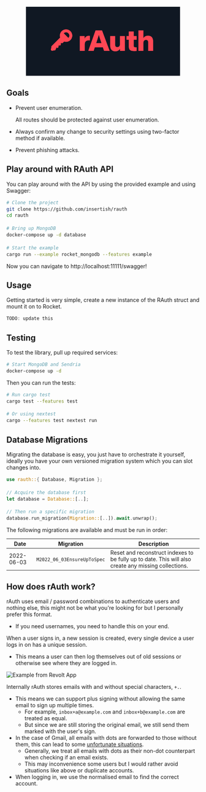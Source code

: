 <p align="center">
  <img src="banner.png" height="180px" />
</p>

## Goals

- Prevent user enumeration.

  All routes should be protected against user enumeration.

- Always confirm any change to security settings using two-factor method if available.
- Prevent phishing attacks.

## Play around with RAuth API

You can play around with the API by using the provided example and using Swagger:

```bash
# Clone the project
git clone https://github.com/insertish/rauth
cd rauth

# Bring up MongoDB
docker-compose up -d database

# Start the example
cargo run --example rocket_mongodb --features example
```

Now you can navigate to http://localhost:11111/swagger!

## Usage

Getting started is very simple, create a new instance of the RAuth struct and mount it on to Rocket.

```rust
TODO: update this
```

## Testing

To test the library, pull up required services:

```bash
# Start MongoDB and Sendria
docker-compose up -d
```

Then you can run the tests:

```bash
# Run cargo test
cargo test --features test

# Or using nextest
cargo --features test nextest run
```

## Database Migrations

Migrating the database is easy, you just have to orchestrate it yourself, ideally you have your own versioned migration system which you can slot changes into.

```rust
use rauth::{ Database, Migration };

// Acquire the database first
let database = Database::[..];

// Then run a specific migration
database.run_migration(Migration::[..]).await.unwrap();
```

The following migrations are available and must be run in order:

| Date       | Migration                   | Description                                                                                          |
| ---------- | --------------------------- | ---------------------------------------------------------------------------------------------------- |
| 2022-06-03 | `M2022_06_03EnsureUpToSpec` | Reset and reconstruct indexes to be fully up to date. This will also create any missing collections. |

## How does rAuth work?

rAuth uses email / password combinations to authenticate users and nothing else, this might not be what you're looking for but I personally prefer this format.

- If you need usernames, you need to handle this on your end.

When a user signs in, a new session is created, every single device a user logs in on has a unique session.

- This means a user can then log themselves out of old sessions or otherwise see where they are logged in.

![Example from Revolt App](https://img.insrt.uk/xexu7/daLinuSa38.png/raw)

Internally rAuth stores emails with and without special characters, `+.`.

- This means we can support plus signing without allowing the same email to sign up multiple times.
  - For example, `inbox+a@example.com` and `inbox+b@example.com` are treated as equal.
  - But since we are still storing the original email, we still send them marked with the user's sign.
- In the case of Gmail, all emails with dots are forwarded to those without them, this can lead to some [unfortunate situations](https://jameshfisher.com/2018/04/07/the-dots-do-matter-how-to-scam-a-gmail-user/).
  - Generally, we treat all emails with dots as their non-dot counterpart when checking if an email exists.
  - This may inconvenience some users but I would rather avoid situations like above or duplicate accounts.
- When logging in, we use the normalised email to find the correct account.
